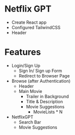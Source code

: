 # Netflix GPT

- Create React app
- Configured TailwindCSS
- Header


# Features
- Login/Sign Up
    - Sign In/ Sign up Form
    - Redirect to Browser Page
- Browse (after Authentication)
    - Header
    - Main Movie
        - Trailer in Background
        - Title & Description
        - Movie Suggestions
            - MovieLists * N
- NetflixGPT
    - Search Bar
    - Movie Suggestions